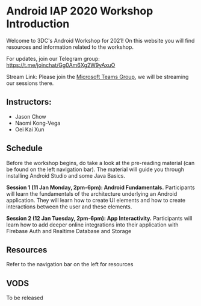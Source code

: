 # Android IAP 2020 Workshop Introduction

Welcome to 3DC's Android Workshop for 2021! On this website you will find resources and information related to the workshop.

For updates, join our Telegram group: <https://t.me/joinchat/Gg0Am6Xg2W9yAxuO>

Stream Link: Please join the [Microsoft Teams Group](https://teams.microsoft.com/l/channel/19%3Abdd942163935448484dee6d478e2156c%40thread.tacv2/General?groupId=3b024a2c-e5fb-4198-8ea7-0a26f2905d0b&tenantId=3476b776-e990-4f72-b950-62489831623d), we will be streaming our sessions there.

## Instructors:

- Jason Chow
- Naomi Kong-Vega
- Oei Kai Xun

## Schedule

Before the workshop begins, do take a look at the pre-reading material (can be found on the left navigation bar). The material will guide you through installing Android Studio and some Java Basics.

**Session 1 (11 Jan Monday, 2pm-6pm): Android Fundamentals.** Participants will learn the fundamentals of the architecture underlying an Android application. They will learn how to create UI elements and how to create interactions between the user and these elements. 

**Session 2 (12 Jan Tuesday, 2pm-6pm): App Interactivity.** Participants will learn how to add deeper online integrations into their application with Firebase Auth and Realtime Database and Storage

## Resources

Refer to the navigation bar on the left for resources

## VODS

To be released
